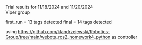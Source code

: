 Trial results for 11/18/2024 and 11/20/2024\
Viper group

first_run = 13 tags detected
final = 14 tags detected

using https://github.com/klandrzejewski/Robotics-Group/tree/main/webots_ros2_homework4_python as controller

